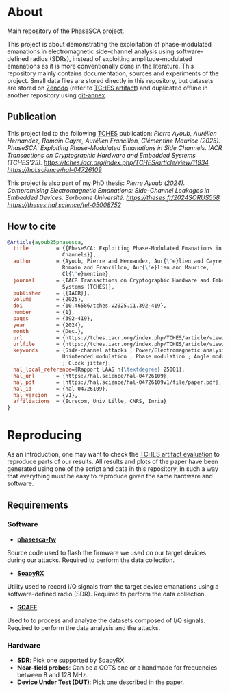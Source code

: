 # About

Main repository of the PhaseSCA project.

This project is about demonstrating the exploitation of phase-modulated emanations in electromagnetic side-channel analysis using software-defined radios (SDRs), instead of exploiting amplitude-modulated emanations as it is more conventionally done in the literature. 
This repository mainly contains documentation, sources and experiments of the project.
Small data files are stored directly in this repository, but datasets are stored on [Zenodo](https://zenodo.org/) (refer to [TCHES artifact](./docs/2025-01-23_tches-artifact/README.md)) and duplicated offline in another repository using [git-annex](https://git-annex.branchable.com/).

## Publication

This project led to the following [TCHES](https://tches.iacr.org/) publication: *Pierre Ayoub, Aurélien Hernandez, Romain Cayre, Aurélien Francillon, Clémentine Maurice (2025). PhaseSCA: Exploiting Phase-Modulated Emanations in Side Channels. IACR Transactions on Cryptographic Hardware and Embedded Systems (TCHES'25). https://tches.iacr.org/index.php/TCHES/article/view/11934 https://hal.science/hal-04726109*

This project is also part of my PhD thesis: *Pierre Ayoub (2024). Compromising Electromagnetic Emanations: Side-Channel Leakages in Embedded Devices. Sorbonne Université. https://theses.fr/2024SORUS558 https://theses.hal.science/tel-05008752*

## How to cite

<!---biblio-info@06cb76e-->
``` bibtex
@Article{ayoub25phasesca,
  title         = {{PhaseSCA: Exploiting Phase-Modulated Emanations in Side
                  Channels}},
  author        = {Ayoub, Pierre and Hernandez, Aur{\'e}lien and Cayre,
                  Romain and Francillon, Aur{\'e}lien and Maurice,
                  Cl{\'e}mentine},
  journal       = {IACR Transactions on Cryptographic Hardware and Embedded
                  Systems (TCHES)},
  publisher     = {{IACR}},
  volume        = {2025},
  doi           = {10.46586/tches.v2025.i1.392-419},
  number        = {1},
  pages         = {392–419},
  year          = {2024},
  month         = {Dec.},
  url           = {https://tches.iacr.org/index.php/TCHES/article/view/11934},
  urlfile       = {https://tches.iacr.org/index.php/TCHES/article/view/11934/11793},
  keywords      = {Side-channel attacks ; Power/Electromagnetic analysis ;
                  Unintended modulation ; Phase modulation ; Angle modulation
                  ; Clock jitter},
  hal_local_reference={Rapport LAAS n{\textdegree} 25001},
  hal_url       = {https://hal.science/hal-04726109},
  hal_pdf       = {https://hal.science/hal-04726109v1/file/paper.pdf},
  hal_id        = {hal-04726109},
  hal_version   = {v1},
  affiliations  = {Eurecom, Univ Lille, CNRS, Inria}
}
```

# Reproducing

As an introduction, one may want to check the [TCHES artifact evaluation](./docs/2025-01-23_tches-artifact/) to reproduce parts of our results.
All results and plots of the paper have been generated using one of the script and data in this repository, in such a way that everything must be easy to reproduce given the same hardware and software. 

## Requirements

### Software

- **[phasesca-fw](https://github.com/pierreay/phasesca-fw.git)**

Source code used to flash the firmware we used on our target devices during our attacks.
Required to perform the data collection.

- **[SoapyRX](https://github.com/pierreay/soapyrx.git)** 

Utility used to record I/Q signals from the target device emanations using a software-defined radio (SDR).
Required to perform the data collection.

- **[SCAFF](https://github.com/pierreay/scaff.git)**

Used to to process and analyze the datasets composed of I/Q signals.
Required to perform the data analysis and the attacks.

### Hardware

- **SDR**: Pick one supported by SoapyRX.
- **Near-field probes**: Can be a COTS one or a handmade for frequencies between 8 and 128 MHz.
- **Device Under Test (DUT)**: Pick one described in the paper.
